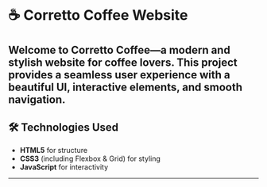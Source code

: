 # ☕ Corretto Coffee Website

Welcome to **Corretto Coffee**—a modern and stylish website for coffee lovers. This project provides a seamless user experience with a beautiful UI, interactive elements, and smooth navigation.
---

## 🛠️ Technologies Used
- **HTML5** for structure  
- **CSS3** (including Flexbox & Grid) for styling  
- **JavaScript** for interactivity  

---

